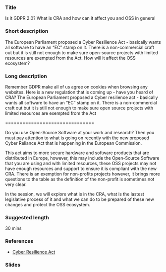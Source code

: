 ### Title

Is it GDPR 2.0? What is CRA and how can it affect you and OSS in general

### Short description

The European Parliament proposed a Cyber Resilience Act - basically wants all software to have an “EC” stamp on it. There is a non-commercial craft out but it is still not enough to make sure open-source projects with limited resources are exempted from the Act. How will it affect the OSS ecosystem?

### Long description

Remember GDPR make all of us agree on cookies when browsing any websites. Here is a new regulation that is coming up - have you heard of CRA? The European Parliament proposed a Cyber resilience act - basically wants all software to have an “EC” stamp on it. There is a non-commercial craft out but it is still not enough to make sure open source projects with limited resources are exempted from the Act

===============================

Do you use Open-Source Software at your work and research? Then you must pay attention to what is going on recently with the new proposed Cyber Reliance Act that is happening in the European Commission.

This act aims to more secure hardware and software products that are distributed in Europe, however, this may include the Open-Source Software that you are using and with limited resources, these OSS projects may not have enough resources and support to ensure it is compliant with the new CRA. There is an exemption for non-profits projects however, it brings more questions to the table as the definition of the non-profit is sometimes not very clear.

In the session, we will explore what is in the CRA, what is the lastest legislative process of it and what we can do to be prepared of these new changes and protect the OSS ecosystem.

### Suggested length

30 mins

### References
- [Cyber Resilience Act](https://digital-strategy.ec.europa.eu/en/library/cyber-resilience-act)

### Slides
[slide url]: <> (link to pre-made slides if present)
